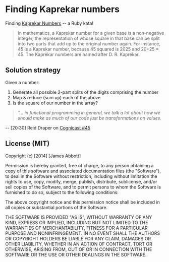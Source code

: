 # Finding Kaprekar numbers

Finding [Kaprekar Numbers](https://en.wikipedia.org/wiki/Kaprekar_number) -- a Ruby kata!

> In mathematics, a Kaprekar number for a given base is a non-negative
  integer, the representation of whose square in that base can be
  split into two parts that add up to the original number again. For
  instance, 45 is a Kaprekar number, because 45 squared is 2025 and 20+25 = 45.
  The Kaprekar numbers are named after D. R. Kaprekar.

## Solution strategy

Given a number:

1. Generate all possible 2-part splits of the digits comprising the number
2. Map & reduce (sum up) each of the above
3. Is the square of our number in the array?

> _"... in functional programming in general, we talk a lot about how we should make as much
  of our code just be transformations on values._

-- [20:30] Reid Draper on [Cognicast #45](http://thinkrelevance.com/blog/2013/11/11/reid-draper-cognicast-episode-045)


## License (MIT)

Copyright (c) [2014] [James Abbott]

Permission is hereby granted, free of charge, to any person obtaining a copy
of this software and associated documentation files (the "Software"), to deal
in the Software without restriction, including without limitation the rights
to use, copy, modify, merge, publish, distribute, sublicense, and/or sell
copies of the Software, and to permit persons to whom the Software is
furnished to do so, subject to the following conditions:

The above copyright notice and this permission notice shall be included in all
copies or substantial portions of the Software.

THE SOFTWARE IS PROVIDED "AS IS", WITHOUT WARRANTY OF ANY KIND, EXPRESS OR
IMPLIED, INCLUDING BUT NOT LIMITED TO THE WARRANTIES OF MERCHANTABILITY,
FITNESS FOR A PARTICULAR PURPOSE AND NONINFRINGEMENT. IN NO EVENT SHALL THE
AUTHORS OR COPYRIGHT HOLDERS BE LIABLE FOR ANY CLAIM, DAMAGES OR OTHER
LIABILITY, WHETHER IN AN ACTION OF CONTRACT, TORT OR OTHERWISE, ARISING FROM,
OUT OF OR IN CONNECTION WITH THE SOFTWARE OR THE USE OR OTHER DEALINGS IN THE
SOFTWARE.
